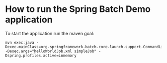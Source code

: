 # How to run the Spring Batch Demo application

To start the application run the maven goal:

	mvn exec:java -Dexec.mainClass=org.springframework.batch.core.launch.support.CommandLineJobRunner -Dexec.args="helloWorldJob.xml simpleJob" -Dspring.profiles.active=inmemory